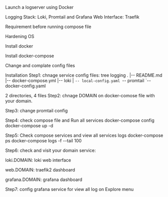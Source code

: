 Launch a logserver  using Docker

Logging Stack: Loki, Promtail and Grafana
Web Interface: Traefik

Requirement before running compose file


Hardening OS


Install docker


Install docker-compose


Change and complate config files



Installation
Step1: chnage service config files:
tree logging
.
|-- README.md
|-- docker-compose.yml
|-- loki
|   `-- local-config.yaml
`-- promtail
    `-- docker-config.yaml

2 directories, 4 files
Step2: chnage DOMAIN on docker-comose file with your domain.

Step3: change promtail config

Step4: check compose file and Run all services
docker-compose config
docker-compose up -d

Step5: Check compose services and view all services logs
docker-compose ps
docker-compose logs -f --tail 100

Step6: check and visit your domain service:


loki.DOMAIN: loki web interface


web.DOMAIN: traefik2 dashboard


grafana.DOMAIN: grafana dashboard


Step7: config grafana service for view all log on Explore menu
